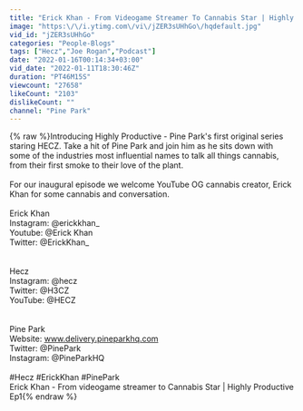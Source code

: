 ```yaml
---
title: "Erick Khan - From Videogame Streamer To Cannabis Star | Highly Productive Ep1"
image: "https:\/\/i.ytimg.com\/vi\/jZER3sUHhGo\/hqdefault.jpg"
vid_id: "jZER3sUHhGo"
categories: "People-Blogs"
tags: ["Hecz","Joe Rogan","Podcast"]
date: "2022-01-16T00:14:34+03:00"
vid_date: "2022-01-11T18:30:46Z"
duration: "PT46M15S"
viewcount: "27658"
likeCount: "2103"
dislikeCount: ""
channel: "Pine Park"
---
```

{% raw %}Introducing Highly Productive - Pine Park's first original series staring HECZ. Take a hit of Pine Park and join him as he sits down with some of the industries most influential names to talk all things cannabis, from their first smoke to their love of the plant.<br /><br />For our inaugural episode we welcome YouTube OG cannabis creator, Erick Khan for some cannabis and conversation.<br /><br />Erick Khan <br />Instagram: @erickkhan_<br />Youtube:  @Erick Khan  <br />Twitter: @ErickKhan_<br /><br /><br />Hecz <br />Instagram: @hecz<br />Twitter: @H3CZ<br />YouTube:  @HECZ  <br /><br /><br />Pine Park <br />Website: www.delivery.pineparkhq.com<br />Twitter: @PinePark<br />Instagram: @PineParkHQ<br /><br />#Hecz #ErickKhan #PinePark<br />Erick Khan - From videogame streamer to Cannabis Star | Highly Productive Ep1{% endraw %}

